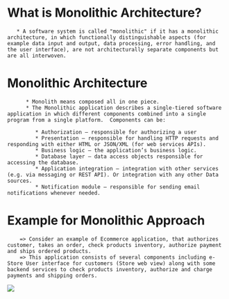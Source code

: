 # What is Monolithic Architecture?

       * A software system is called "monolithic" if it has a monolithic architecture, in which functionally distinguishable aspects (for example data input and output, data processing, error handling, and the user interface), are not architecturally separate components but are all interwoven.

# Monolithic Architecture
          
          * Monolith means composed all in one piece. 
          * The Monolithic application describes a single-tiered software application in which different components combined into a single program from a single platform.  Components can be:
             
             * Authorization — responsible for authorizing a user
             * Presentation — responsible for handling HTTP requests and responding with either HTML or JSON/XML (for web services APIs).
             * Business logic — the application’s business logic.
             * Database layer — data access objects responsible for accessing the database.
             * Application integration — integration with other services (e.g. via messaging or REST API). Or integration with any other Data sources.
             * Notification module — responsible for sending email notifications whenever needed.


# Example for Monolithic Approach
           
        => Consider an example of Ecommerce application, that authorizes customer, takes an order, check products inventory, authorize payment and ships ordered products. 
        => This application consists of several components including e-Store User interface for customers (Store web view) along with some backend services to check products inventory, authorize and charge payments and shipping orders.

<img src = "https://miro.medium.com/max/875/1*TRmj8lWyzCufEGjxCONAog.jpeg">
